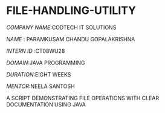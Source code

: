 # FILE-HANDLING-UTILITY

*COMPANY NAME*:CODTECH IT SOLUTIONS

*NAME* : PARAMKUSAM CHANDU GOPALAKRISHNA

*INTERN ID* :CT08WU28

*DOMAIN*:JAVA PROGRAMMING

*DURATION*:EIGHT WEEKS

*MENTOR*:NEELA SANTOSH

A SCRIPT DEMONSTRATING FILE OPERATIONS WITH CLEAR DOCUMENTATION USING JAVA
